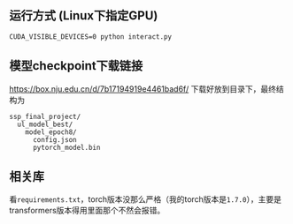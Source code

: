 ## 运行方式 (Linux下指定GPU)
```
CUDA_VISIBLE_DEVICES=0 python interact.py
```
## 模型checkpoint下载链接
https://box.nju.edu.cn/d/7b17194919e4461bad6f/
下载好放到目录下，最终结构为
```
ssp_final_project/
  ul_model_best/
    model_epoch8/
      config.json
      pytorch_model.bin
```
## 相关库
看`requirements.txt`，torch版本没那么严格（我的torch版本是`1.7.0`），主要是transformers版本得用里面那个不然会报错。
